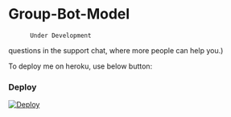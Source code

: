 # Group-Bot-Model                                                           
 

          Under Development  
                                               
 questions in the support chat, where more people can help you.)

To deploy me on heroku, use below button:

### Deploy

[![Deploy](https://www.herokucdn.com/deploy/button.svg)](https://heroku.com/deploy?template=https://github.com/Jimicreator/Rose-bot)

